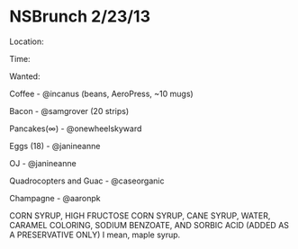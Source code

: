 NSBrunch 2/23/13
========

Location:

Time: 


Wanted:

Coffee - @incanus (beans, AeroPress, ~10 mugs)

Bacon - @samgrover (20 strips)

Pancakes(∞) - @onewheelskyward

Eggs (18) - @janineanne

OJ - @janineanne

Quadrocopters and Guac - @caseorganic 

Champagne - @aaronpk 

CORN SYRUP, HIGH FRUCTOSE CORN SYRUP, CANE SYRUP, WATER, CARAMEL COLORING, SODIUM BENZOATE, AND SORBIC ACID (ADDED AS A PRESERVATIVE ONLY)
I mean, maple syrup. 
